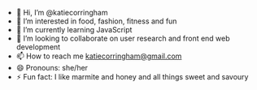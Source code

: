 - 👋 Hi, I’m @katiecorringham
- 👀 I’m interested in food, fashion, fitness and fun
- 🌱 I’m currently learning JavaScript
- 💞️ I’m looking to collaborate on user research and front end web development
- 📫 How to reach me katiecorringham@gmail.com
- 😄 Pronouns: she/her
- ⚡ Fun fact: I like marmite and honey and all things sweet and savoury

<!---
katiecorringham/katiecorringham is a ✨ special ✨ repository because its `README.md` (this file) appears on your GitHub profile.
You can click the Preview link to take a look at your changes.
--->
